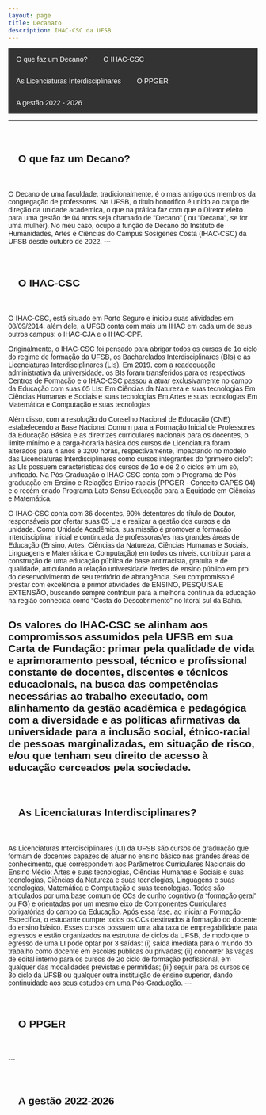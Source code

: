 ```yaml
---
layout: page
title: Decanato
description: IHAC-CSC da UFSB
---
```

<!DOCTYPE html>
<html lang="pt-BR">
<head>
    <meta charset="UTF-8">
    <meta name="viewport" content="width=device-width, initial-scale=1.0">
    <title>Menu de Navegação</title>
    <style>
        body {
            font-family: Arial, sans-serif;
        }
        .menu {
            background-color: #333;
            overflow: hidden;
        }
        .menu a {
            float: left;
            display: block;
            color: white;
            text-align: center;
            padding: 14px 16px;
            text-decoration: none;
        }
        .menu a:hover {
            background-color: #ddd;
            color: black;
        }
        .content {
            padding: 20px;
        }
    </style>
</head>
<body>

<div class="menu">
    <a href="#decano">O que faz um Decano?</a>
    <a href="#ihac">O IHAC-CSC</a>
    <a href="#lis">As Licenciaturas Interdisciplinares</a>
    <a href="#ppger">O PPGER</a>
    <a href="#gestao">A gestão 2022 - 2026</a>
</div>
<p>
<p>

---
<div class="content">
    <h2 id="decano">O que faz um Decano?</h2>
  </div>

<p>
O Decano de uma faculdade, tradicionalmente, é o mais antigo dos membros da congregação de professores. Na UFSB, o titulo honorifico é unido ao cargo de direção da unidade academica, o que na prática faz com que o Diretor eleito para uma gestão de 04 anos seja chamado de "Decano" ( ou "Decana", se for uma mulher). No meu caso, ocupo a função de Decano do Instituto de Humanidades, Artes e Ciências do Campus Sosígenes Costa (IHAC-CSC) da UFSB desde outubro de 2022.
---
<p>
<div class="content">
    <h2 id="ihac">O IHAC-CSC</h2>
  </div>
<p>
O IHAC-CSC, está situado em Porto Seguro e iniciou suas atividades em 08/09/2014. além dele, a UFSB conta com mais um IHAC em cada um de seus outros campus: o IHAC-CJA e o IHAC-CPF.

Originalmente, o IHAC-CSC foi pensado para abrigar todos os cursos de 1o ciclo do regime de formação da UFSB, os Bacharelados Interdisciplinares (BIs) e  as Licenciaturas Interdisciplinares (LIs). Em 2019, com a readequação administrativa da universidade, os BIs foram transferidos para os respectivos Centros de Formação e o  IHAC-CSC passou a  atuar exclusivamente no campo da Educação com suas 05 LIs:
Em Ciências da Natureza e suas tecnologias
Em Ciências Humanas e Sociais e suas tecnologias
Em Artes e suas tecnologias
Em Matemática e Computação e suas tecnologias

 Além disso, com a  resolução do Conselho Nacional de Educação (CNE) estabelecendo a Base Nacional Comum para a Formação Inicial de Professores da Educação Básica e as diretrizes curriculares nacionais para os docentes, o limite mínimo e a carga-horaria básica dos cursos de Licenciatura foram alterados para 4 anos e 3200 horas, respectivamente, impactando no modelo das Licenciaturas Interdisciplinares como cursos integrantes do “primeiro ciclo”: as LIs possuem  características dos cursos de 1o e de 2 o ciclos em um só, unificado.
 Na Pós-Graduação o IHAC-CSC conta com o Programa de Pós-graduação em Ensino e Relações Étnico-raciais (PPGER - Conceito CAPES 04) e o recém-criado Programa Lato Sensu Educação para a Equidade em Ciências e Matemática.

O IHAC-CSC conta com 36 docentes, 90% detentores do título de Doutor, responsáveis por ofertar suas 05 LIs e realizar a gestão dos cursos e da unidade. Como Unidade Acadêmica, sua missão é promover a formação interdisciplinar inicial e continuada de professoras/es nas grandes áreas de Educação (Ensino, Artes, Ciências da Natureza, Ciências Humanas e Sociais, Linguagens e Matemática e Computação) em todos os níveis, contribuir para a construção de uma educação pública de base antirracista, gratuita e de qualidade, articulando a relação universidade /redes de ensino público em prol do desenvolvimento de seu território de abrangência. Seu compromisso é prestar com excelência e primor atividades de ENSINO, PESQUISA E EXTENSÃO, buscando sempre contribuir para a melhoria contínua da educação na região conhecida como “Costa do Descobrimento” no litoral sul da Bahia.

Os valores do IHAC-CSC se alinham aos compromissos assumidos pela UFSB em sua Carta de Fundação: primar pela qualidade de vida e aprimoramento pessoal, técnico e profissional constante de docentes, discentes e técnicos educacionais, na busca das competências necessárias ao trabalho executado, com alinhamento da gestão acadêmica e pedagógica com a diversidade e as políticas afirmativas da universidade para a inclusão social, étnico-racial de pessoas marginalizadas, em situação de risco,  e/ou que tenham seu direito de acesso à educação cerceados pela sociedade.
---
<p>
<div class="content">
    <h2 id="lis">As Licenciaturas Interdisciplinares?</h2>
  </div>
<p>
As Licenciaturas Interdisciplinares (LI) da UFSB são cursos de graduação que formam de docentes capazes de atuar no ensino básico nas grandes áreas de conhecimento, que correspondem aos Parâmetros Curriculares Nacionais do Ensino Médio: Artes e suas tecnologias, Ciências Humanas e Sociais e suas tecnologias, Ciências da Natureza e suas tecnologias, Linguagens e suas tecnologias, Matemática e Computação e suas tecnologias. Todos são articulados por uma base comum de CCs de cunho cognitivo (a “formação geral” ou FG) e orientadas por um mesmo eixo de Componentes Curriculares obrigatórias do campo da Educação.
Após essa fase, ao iniciar a Formação Específica, o estudante cumpre todos os CCs destinados à formação do docente do ensino básico. Esses cursos possuem uma alta taxa de empregabilidade para egressos e estão organizados na estrutura de ciclos da UFSB, de modo que o egresso de uma LI pode optar por 3 saídas:
(i)	saída imediata para o mundo do trabalho como docente em escolas públicas ou privadas;
(ii)	concorrer às vagas de edital interno para os cursos de 2o ciclo de formação profissional, em qualquer das modalidades previstas e permitidas;
(iii)	seguir para os cursos de 3o ciclo da UFSB ou qualquer outra instituição de ensino superior, dando continuidade aos seus estudos em uma Pós-Graduação.
---
<p>
<div class="content">
    <h2 id="ppger">O PPGER</h2>
  </div>
<p>
---

<div class="content">
    <h2 id="gestao">A gestão 2022-2026</h2>
  </div>
<p>


</body>
</html>
